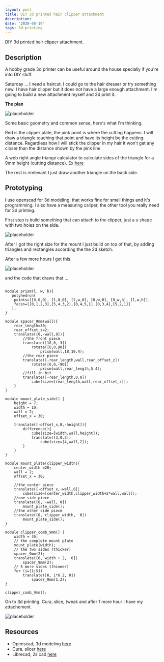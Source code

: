```yaml
---
layout: post
title: DIY 3d printed hair clipper attachment
description: 
date: '2020-08-19'
tags: 3d-printing
---
```


DIY 3d printed hair clipper attachment.

## Description 

A hobby grade 3d printer can be useful around the house specially if you're into DIY stuff.

Saturday ... I need a haircut, I could go to the hair dresser or try something new. I have hair clipper but it does not have a large enough attachment. I'm going to build a new attachment myself and 3d print it. 


**The plan** 

![placeholder](/public/clipper-comb/cad.png "idea")

Some basic geometry and common sense, here's what I'm thinking. 

Red is the clipper plate, the pink point is where the cutting happens. I will draw a triangle touching that point and have its height be the cutting distance. Regardless how I will stick the clipper in my hair it won't get any closer than the distance shown by the pink line.


A web right angle triange calculator to calculate sides of the triangle for a 9mm height (cutting distance). Ex [here](https://www.calculator.net/right-triangle-calculator.html?av=&alphav=30&alphaunit=d&bv=&betav=&betaunit=d&cv=&hv=9&areav=&perimeterv=&x=57&y=22)

The rest is irrelevant I just draw another triangle on the back side. 


## Prototyping 

I use openscad for 3d modeling, that works fine for small things and it's programming. I also have a measuring caliper, the other tool you really need for 3d printing.

First step is build something that can attach to the clipper, just a u shape with two holes on the side.

![placeholder](/public/clipper-comb/openscad1.png "mount")

After I got the right size for the mount I just build on top of that, by adding triangles and rectangles according the the 2d sketch.

After a few more hours I get this. 

![placeholder](/public/clipper-comb/openscad2.png "mount")

and the code that draws that ...

```

module prism(l, w, h){
   polyhedron( 
    points=[[0,0,0], [l,0,0], [l,w,0], [0,w,0], [0,w,h], [l,w,h]],
    faces=[[0,1,2,3],[5,4,3,2],[0,4,5,1],[0,3,4],[5,2,1]]
   );
}

module spacer_9mm(wall){
    rear_length=30;
    rear_offset_z=2;
    translate([0,-wall,0]){
        //the front piece
        translate([18,0,-3])
            rotate([0,0,90])
                prism(wall,18,10.4);
        //the rear piece
        translate([-rear_length,wall,rear_offset_z])
            rotate([0,0,-90])
                prism(wall,rear_length,5.4);        
        //fill-in bit
        translate([-rear_length,0,0])
            cube(size=[rear_length,wall,rear_offset_z]);        
    }
}

module mount_plate_side() {
    height = 7;
    width = 10;
    wall = 2;
    offset_x = 30;
    
    translate([-offset_x,0,-height]){
        difference(){
            cube(size=[width,wall,height]);
            translate([3,0,2])
                cube(size=[4,wall,2]);
        }
    }
}

module mount_plate(clipper_width){
    center_width =20;
    wall = 2;
    offset_x = 30;

    //the center piece
    translate([-offset_x,-wall,0])
        cube(size=[center_width,clipper_width+2*wall,wall]);
    //one side piece
    translate([0, -wall, 0])
        mount_plate_side();
    //the other side piece
    translate([0, clipper_width,  0]) 
        mount_plate_side();    
}

module clipper_comb_9mm() {
    width = 36;
    // the complete mount plate
    mount_plate(width);
    // the two sides (thicker)
    spacer_9mm(2);
    translate([0, width + 2,  0])
        spacer_9mm(2);
    // 5 more sides (thinner)
    for (i=[1:5])
        translate([0, i*6.2, 0])
            spacer_9mm(1.2); 
}

clipper_comb_9mm();
```

On to 3d printing. Cura, slice, tweak and after 1 more hour I have my attachement.

![placeholder](/public/clipper-comb/clipper2.jpg "3d comb")

## Resources 

 - Openscad, 3d modeling [here](http://www.openscad.org/)
 - Cura, slicer [here](https://ultimaker.com/software/ultimaker-cura)
 - Librecad, 2s cad [here](https://librecad.org/)
